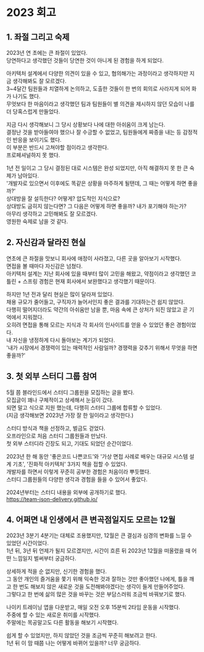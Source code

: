 # 2023 회고

## 1. 좌절 그리고 숙제

2023년 연 초에는 큰 좌절이 있었다.  
당연하다고 생각했던 것들이 당연한 것이 아니게 된 경험을 하게 되었다.

아키텍처 설계에서 다양한 의견이 있을 수 있고, 협의해가는 과정이라고 생각하지만 지금 생각해봐도 잘 모르겠다.  
3~4달간 팀원들과 치열하게 논의하고, 도출한 것들이 한 번의 회의로 사라지게 되어 화가 나기도 했다.  
무엇보다 한 마음이라고 생각했던 팀과 팀원들이 별 의견을 제시하지 않던 모습이 나를 더 당혹스럽게 만들었다.    

지금 다시 생각해보니 그 당시 상황보다 나에 대한 아쉬움이 크게 남는다.  
결정난 것을 받아들여야 했으나 잘 수긍할 수 없었고, 팀원들에게 짜증을 내는 등 감정적인 반응을 보이기도 했다.  
이 부분은 반드시 고쳐야할 점이라고 생각한다.  
프로페셔널하지 못 했다.  

1년 전 일이고 그 당시 결정된 대로 시스템은 완성 되었지만, 아직 해결하지 못 한 큰 숙제가 남아있다.  
'개발자로 있으면서 이후에도 똑같은 상황을 마주하게 될탠데, 그 때는 어떻게 하면 좋을까?'  
상대방을 잘 설득한다? 어떻게? 압도적인 지식으로?  
상대방도 굽히지 않는다면? 그 다음은 어떻게 하면 좋을까? 내가 포기해야 하는가?  
아무리 생각하고 고민해봐도 잘 모르겠다.  
영원한 숙제로 남을 것 같다.  


## 2. 자신감과 달라진 현실

연초에 큰 좌절을 맛보니 회사에 애정이 사라졌고, 다른 곳을 알아보기 시작했다.  
면접을 볼 때마다 자신감은 넘쳤다.  
아키텍처 설계는 지난 회사에 있을 때부터 많이 고민을 해왔고, 약점이라고 생각했던 코틀린 + 스프링 경험은 현재 회사에서 보완했다고 생각했기 때문이다.  

하지만 1년 전과 달리 현실은 많이 달라져 있었다.  
채용 규모가 줄어들고, 구직자가 늘어서인지 좋은 결과를 기대하는건 쉽지 않았다.  
다행히 떨어지더라도 약간의 아쉬움만 남을 뿐, 마음 속에 큰 상처가 되진 않았고 곧 기억에서 지워졌다.  
오히려 면접을 통해 모르는 지식과 각 회사의 인사이트를 얻을 수 있었던 좋은 경험이었다.  
내 자신을 냉정하게 다시 돌아보는 계기가 되었다.  
'내가 시장에서 경쟁력이 있는 매력적인 사람일까? 경쟁력을 갖추기 위해서 무엇을 하면 좋을까?'  


## 3. 첫 외부 스터디 그룹 참여

5월 쯤 블라인드에서 스터디 그룹원을 모집하는 글을 봤다.  
모집글이 꽤나 구체적이고 상세해서 눈길이 갔다.  
되면 말고 식으로 지원 했는데, 다행히 스터디 그룹에 합류할 수 있었다.  
(지금 생각해보면 2023년 가장 잘 한 일이라고 생각한다.)  

스터디 방식과 책을 선정하고, 벌금도 걷었다.  
오프라인으로 처음 스터디 그룹원들과 만났다.  
첫 외부 스터디라 긴장도 되고, 기대도 되었던 순간이었다.  

2023년 한 해 동안 '좋은코드 나쁜코드'와 '가상 면접 사례로 배우는 대규모 시스템 설계 기초', '진화적 아키텍처' 3가지 책을 접할 수 있었다.  
개발자를 하면서 이렇게 꾸준히 공부한 경험은 처음이라 뿌듯했다.  
스터디 그룹원들의 다양한 생각과 경험을 들을 수 있어서 좋았다.  

2024년부터는 스터디 내용을 외부에 공개하기로 했다.  
https://team-json-delivery.github.io/  


## 4. 어쩌면 내 인생에서 큰 변곡점일지도 모르는 12월

2023년 3분기 4분기는 대체로 조용했지만, 12월은 큰 결심과 심경의 변화를 느낄 수 있었던 시간이었다.  
1년 뒤, 3년 뒤 언제가 될지 모르겠지만, 시간이 흐른 뒤 2023년 12월을 떠올렸을 때 어떤 느낌일지 벌써부터 궁금하다.  

상세하게 적을 순 없지만, 신기한 경험을 했다.  
그 동안 개인의 즐거움을 쫓기 위해 익숙한 것과 잘하는 것만 좋아했던 나에게, 틀을 깨고 한 번도 해보지 않은 새로운 것을 도전해봐야겠다는 생각이 들게 만들어주었다.  
그렇다고 한 번에 삶의 많은 것을 바꾸는 것은 부담스러워 조금씩 바꿔보기로 했다.  

나이키 트레이닝 앱을 다운받고, 매일 오전 오후 15분씩 2타임 운동을 시작했다.  
주중에 할 수 있는 새로운 취미를 시작했다.  
주말에는 목공말고도 다른 활동을 해보기 시작했다.  

쉽게 할 수 있었지만, 하지 않았던 것을 조금씩 꾸준히 해보려고 한다.  
1년 뒤 이 맘 때쯤 나는 어떻게 바뀌어 있을까? 너무 궁금하다.  
